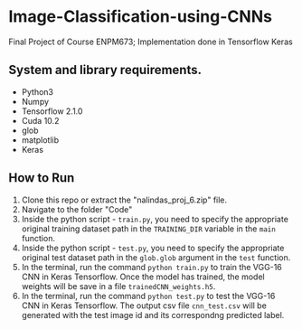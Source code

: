 # Image-Classification-using-CNNs
Final Project of Course ENPM673; Implementation done in Tensorflow Keras

## System and library requirements.
 - Python3
 - Numpy
 - Tensorflow 2.1.0
 - Cuda 10.2
 - glob
 - matplotlib
 - Keras 
 
## How to Run
1. Clone this repo or extract the "nalindas_proj_6.zip" file. <br>
2. Navigate to the folder "Code" <br>
3. Inside the python script - `train.py`, you need to specify the appropriate original training dataset path in the `TRAINING_DIR` variable in the `main` function. 
4. Inside the python script - `test.py`, you need to specify the appropriate original test dataset path in the `glob.glob` argument in the `test` function.
5. In the terminal, run the command `python train.py` to train the VGG-16 CNN in Keras Tensorflow. Once the model has trained, the model weights will be save in a file `trainedCNN_weights.h5`.
6. In the terminal, run the command `python test.py` to test the VGG-16 CNN in Keras Tensorflow. The output csv file `cnn_test.csv` will be generated with the test image id and its correspondng predicted label.

